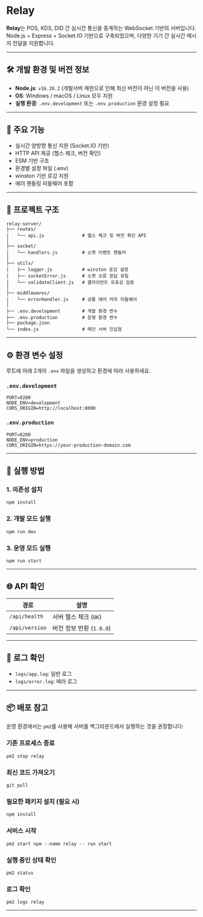 # Relay

**Relay**는 POS, KDS, DID 간 실시간 통신을 중계하는 WebSocket 기반의 서버입니다.  
Node.js + Express + Socket.IO 기반으로 구축되었으며, 다양한 기기 간 실시간 메시지 전달을 지원합니다.

---

## 🛠 개발 환경 및 버전 정보

- **Node.js**: `v16.20.2` (개발서버 제한으로 인해 최신 버전이 아닌 이 버전을 사용)
- **OS**: Windows / macOS / Linux 모두 지원
- **실행 환경**: `.env.development` 또는 `.env.production` 환경 설정 필요

---

## 🚀 주요 기능

- 실시간 양방향 통신 지원 (Socket.IO 기반)  
- HTTP API 제공 (헬스 체크, 버전 확인)  
- ESM 기반 구조  
- 환경별 설정 파일 (.env)  
- winston 기반 로깅 지원  
- 에러 핸들링 미들웨어 포함

---

## 📁 프로젝트 구조

```
relay-server/
├── routes/
│   └── api.js              # 헬스 체크 및 버전 확인 API
│
├── socket/
│   └── handlers.js         # 소켓 이벤트 핸들러
│
├── utils/
│   ├── logger.js           # winston 로깅 설정
│   ├── socketError.js      # 소켓 오류 응답 유틸
│   └── validateClient.js   # 클라이언트 유효성 검증
│
├── middlewares/
│   └── errorHandler.js     # 공통 에러 처리 미들웨어
│
├── .env.development        # 개발 환경 변수
├── .env.production         # 운영 환경 변수
├── package.json
└── index.js                # 메인 서버 진입점
```

---

## ⚙️ 환경 변수 설정

루트에 아래 2개의 `.env` 파일을 생성하고 환경에 따라 사용하세요.

### `.env.development`

```
PORT=8200
NODE_ENV=development
CORS_ORIGIN=http://localhost:8090
```

### `.env.production`

```
PORT=8200
NODE_ENV=production
CORS_ORIGIN=https://your-production-domain.com
```

---

## 🧪 실행 방법

### 1. 의존성 설치

```
npm install
```

### 2. 개발 모드 실행

```
npm run dev
```

### 3. 운영 모드 실행

```
npm run start
```

---

## 🌐 API 확인

| 경로           | 설명                     |
|----------------|--------------------------|
| `/api/health`  | 서버 헬스 체크 (`OK`)    |
| `/api/version` | 버전 정보 반환 (`1.0.0`) |

---

## 📝 로그 확인

- `logs/app.log`: 일반 로그  
- `logs/error.log`: 에러 로그  

---

## 📦 배포 참고

운영 환경에서는 `pm2`를 사용해 서버를 백그라운드에서 실행하는 것을 권장합니다:

### 기존 프로세스 종료

```
pm2 stop relay
```

### 최신 코드 가져오기

```
git pull
```

### 필요한 패키지 설치 (필요 시)

```
npm install
```

### 서비스 시작

```
pm2 start npm --name relay -- run start
```

### 실행 중인 상태 확인

```
pm2 status
```

### 로그 확인

```
pm2 logs relay
```

---
